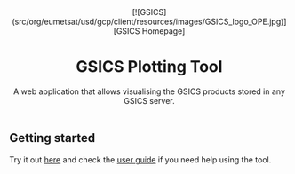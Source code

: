 
<div align="center">
    [![GSICS](src/org/eumetsat/usd/gcp/client/resources/images/GSICS_logo_OPE.jpg)][GSICS  Homepage]
</div>

<h1 align="center">GSICS Plotting Tool</h1>

<div align="center">
 A web application that allows visualising the GSICS products stored in any GSICS server.
</div>

<br />

## Getting started
Try it out [here][GSICS Plotting Tool Demo] and check the [user guide] if you need help using the tool.


[GSICS Homepage]:http://gsics.wmo.int/
[Logo]:src/org/eumetsat/usd/gcp/client/resources/images/GSICS_logo_OPE.jpg
[GSICS Plotting Tool Demo]:http://gsics.tools.eumetsat.int/plotter
[User Guide]:src/org/eumetsat/usd/gcp/client/resources/pdf/GSICS_Plotting_Tool_UserGuide.pdf
